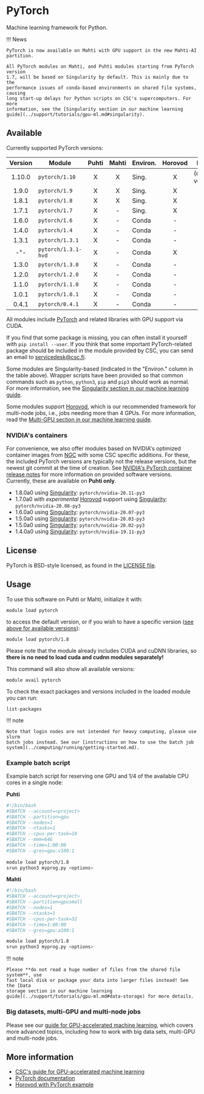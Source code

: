# PyTorch

Machine learning framework for Python.

!!! News

    PyTorch is now available on Mahti with GPU support in the new Mahti-AI
    partition. 

    All PyTorch modules on Mahti, and Puhti modules starting from PyTorch version
    1.7, will be based on Singularity by default. This is mainly due to the
    performance issues of conda-based environments on shared file systems, causing
    long start-up delays for Python scripts on CSC's supercomputers. For more 
    information, see the [Singularity section in our machine learning
    guide](../support/tutorials/gpu-ml.md#singularity).


## Available

Currently supported PyTorch versions:

| Version | Module              | Puhti | Mahti | Environ. | Horovod | Notes             |
|:-------:|---------------------|:-----:|:-----:|----------|:-------:|-------------------|
| 1.10.0  | `pytorch/1.10`      | X     | X     | Sing.    | X       | (default version) |
| 1.9.0   | `pytorch/1.9`       | X     | X     | Sing.    | X       |                   |
| 1.8.1   | `pytorch/1.8`       | X     | X     | Sing.    | X       |                   |
| 1.7.1   | `pytorch/1.7`       | X     | -     | Sing.    | X       |                   |
| 1.6.0   | `pytorch/1.6`       | X     | -     | Conda    | -       |                   |
| 1.4.0   | `pytorch/1.4`       | X     | -     | Conda    | -       |                   |
| 1.3.1   | `pytorch/1.3.1`     | X     | -     | Conda    | -       |                   |
| -"-     | `pytorch/1.3.1-hvd` | X     | -     | Conda    | X       |                   |
| 1.3.0   | `pytorch/1.3.0`     | X     | -     | Conda    | -       |                   |
| 1.2.0   | `pytorch/1.2.0`     | X     | -     | Conda    | -       |                   |
| 1.1.0   | `pytorch/1.1.0`     | X     | -     | Conda    | -       |                   |
| 1.0.1   | `pytorch/1.0.1`     | X     | -     | Conda    | -       |                   |
| 0.4.1   | `pytorch/0.4.1`     | X     | -     | Conda    | -       |                   |

All modules include [PyTorch](https://pytorch.org/) and related libraries with
GPU support via CUDA.

If you find that some package is missing, you can often install it yourself with
`pip install --user`. If you think that some important PyTorch-related package
should be included in the module provided by CSC, you can send an email to
[servicedesk@csc.fi](mailto:servicedesk@csc.fi).

Some modules are Singularity-based (indicated in the "Environ." column in the
table above). Wrapper scripts have been provided so that common commands such as
`python`, `python3`, `pip` and `pip3` should work as normal. For more
information, see the [Singularity section in our machine learning
guide](../support/tutorials/gpu-ml.md#singularity).

Some modules support [Horovod](https://horovod.ai/), which is our recommended
framework for multi-node jobs, i.e., jobs needing more than 4 GPUs. For more
information, read the [Multi-GPU section in our machine learning
guide](../support/tutorials/gpu-ml.md#multi-gpu-and-multi-node-jobs).


### NVIDIA's containers

For convenience, we also offer modules based on NVIDIA's optimized container
images from [NGC](https://ngc.nvidia.com/catalog/containers/nvidia:pytorch) with
some CSC specific additions. For these, the included PyTorch versions are
typically not the release versions, but the newest git commit at the time of
creation. See [NVIDIA's PyTorch container release
notes](https://docs.nvidia.com/deeplearning/frameworks/pytorch-release-notes/index.html)
for more information on provided software versions. Currently, these are
available on **Puhti only**.

- 1.8.0a0 using [Singularity](../support/tutorials/gpu-ml.md#singularity): `pytorch/nvidia-20.11-py3`
- 1.7.0a0 with *experimental* [Horovod](../support/tutorials/gpu-ml.md#multi-gpu-and-multi-node-jobs) support using [Singularity](../support/tutorials/gpu-ml.md#singularity): `pytorch/nvidia-20.08-py3`
- 1.6.0a0 using [Singularity](../support/tutorials/gpu-ml.md#singularity): `pytorch/nvidia-20.07-py3`
- 1.5.0a0 using [Singularity](../support/tutorials/gpu-ml.md#singularity): `pytorch/nvidia-20.03-py3`
- 1.5.0a0 using [Singularity](../support/tutorials/gpu-ml.md#singularity): `pytorch/nvidia-20.02-py3`
- 1.4.0a0 using [Singularity](../support/tutorials/gpu-ml.md#singularity): `pytorch/nvidia-19.11-py3`


## License

PyTorch is BSD-style licensed, as found in the [LICENSE
file](https://github.com/pytorch/pytorch/blob/master/LICENSE).

## Usage

To use this software on Puhti or Mahti, initialize it with:

```text
module load pytorch
```

to access the default version, or if you wish to have a specific version ([see
above for available versions](#available)):

```text
module load pytorch/1.8
```

Please note that the module already includes CUDA and cuDNN libraries, so
**there is no need to load cuda and cudnn modules separately!**

This command will also show all available versions:

```text
module avail pytorch
```

To check the exact packages and versions included in the loaded module you can
run:

```text
list-packages
```


!!! note 

    Note that login nodes are not intended for heavy computing, please use slurm
    batch jobs instead. See our [instructions on how to use the batch job
    system](../computing/running/getting-started.md).

### Example batch script

Example batch script for reserving one GPU and 1/4 of the available CPU cores in
a single node:

**Puhti**

```bash
#!/bin/bash
#SBATCH --account=<project>
#SBATCH --partition=gpu
#SBATCH --nodes=1
#SBATCH --ntasks=1
#SBATCH --cpus-per-task=10
#SBATCH --mem=64G
#SBATCH --time=1:00:00
#SBATCH --gres=gpu:v100:1
    
module load pytorch/1.8
srun python3 myprog.py <options>
```

**Mahti**

```bash
#!/bin/bash
#SBATCH --account=<project>
#SBATCH --partition=gpusmall
#SBATCH --nodes=1
#SBATCH --ntasks=1
#SBATCH --cpus-per-task=32
#SBATCH --time=1:00:00
#SBATCH --gres=gpu:a100:1

module load pytorch/1.8
srun python3 myprog.py <options>
```


!!! note

    Please **do not read a huge number of files from the shared file system**, use
    fast local disk or package your data into larger files instead! See the [Data
    storage section in our machine learning
    guide](../support/tutorials/gpu-ml.md#data-storage) for more details.

### Big datasets, multi-GPU and multi-node jobs

Please see our [guide for GPU-accelerated machine
learning](../support/tutorials/gpu-ml.md), which covers more advanced topics,
including how to work with big data sets, multi-GPU and multi-node jobs.


## More information

- [CSC's guide for GPU-accelerated machine learning](../support/tutorials/gpu-ml.md)
- [PyTorch documentation](https://pytorch.org/docs/stable/index.html)
- [Horovod with PyTorch example](https://github.com/horovod/horovod/blob/master/docs/pytorch.rst)
